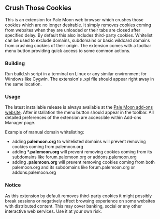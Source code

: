 ## Crush Those Cookies
This is an extension for Pale Moon web browser which crushes those cookies which are no longer desirable. It simply removes cookies coming from websites when they are unloaded or their tabs are closed after specified delay. By default this also includes third-party cookies. Whitelist can be used to exclude domains, subdomains or basic wildcard domains from crushing cookies of their origin. The extension comes with a toolbar menu button providing quick access to some common actions.

### Building
Run build.sh script in a terminal on Linux or any similar environment for Windows like Cygwin. The extension's .xpi file should appear right away in the same location.

### Usage
The latest installable release is always available at the [Pale Moon add-ons website](https://addons.palemoon.org/extensions/privacy-and-security/crush-those-cookies/). After installation the menu button should appear in the toolbar. All detailed preferences of the extension are accessible within Add-ons Manager page.

Example of manual domain whitelisting:
- adding __palemoon.&#8203;org__ to whitelisted domains will prevent removing cookies coming from palemoon.org
- adding __*.palemoon.org__ will prevent removing cookies coming from its subdomains like forum.palemoon.org or addons.palemoon.org
- adding __.palemoon.org__ will prevent removing cookies coming from both palemoon.org and its subdomains like forum.palemoon.org or addons.palemoon.org

### Notice
As this extension by default removes third-party cookies it might possibly break sessions or negatively affect browsing experience on some websites with distributed content. This may cover banking, social or any other interactive web services. Use it at your own risk.